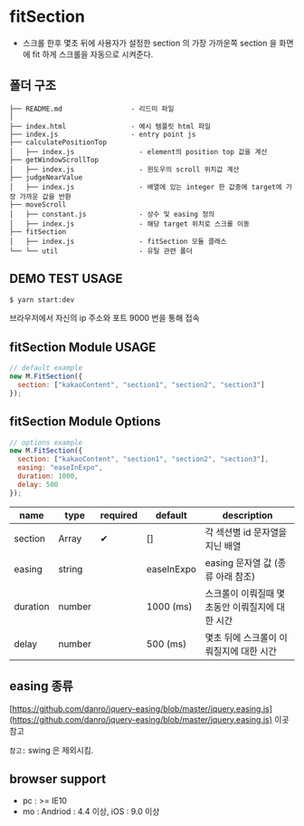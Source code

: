 # fitSection

- 스크롤 한후 몇초 뒤에 사용자가 설정한 section 의 가장 가까운쪽 section 을 화면에 fit 하게 스크롤을 자동으로 시켜준다.

## 폴더 구조

```
├── README.md                 - 리드미 파일
│
├── index.html                - 예시 템플릿 html 파일
├── index.js                  - entry point js
├── calculatePositionTop
│   ├── index.js                - element의 position top 값을 계산
├── getWindowScrollTop
│   ├── index.js                - 윈도우의 scroll 위치값 계산
├── judgeNearValue
│   ├── index.js                - 배열에 있는 integer 한 값중에 target에 가장 가까운 값을 반환
├── moveScroll
│   ├── constant.js             - 상수 및 easing 정의
│   ├── index.js                - 해당 target 위치로 스크롤 이동
├── fitSection
│   ├── index.js                - fitSection 모듈 클래스
└── └── util                    - 유틸 관련 폴더
```

## DEMO TEST USAGE

```sh
$ yarn start:dev
```

브라우저에서 자신의 ip 주소와 포트 9000 번을 통해 접속

## fitSection Module USAGE

```javascript
// default example
new M.FitSection({
  section: ["kakaoContent", "section1", "section2", "section3"]
});
```

## fitSection Module Options

```javascript
// options example
new M.FitSection({
  section: ["kakaoContent", "section1", "section2", "section3"],
  easing: "easeInExpo",
  duration: 1000,
  delay: 500
});
```

| name     | type   | required | default    | description                                     |
| -------- | ------ | -------- | ---------- | ----------------------------------------------- |
| section  | Array  | ✔        | []         | 각 섹션별 id 문자열을 지닌 배열                 |
| easing   | string |          | easeInExpo | easing 문자열 값 (종류 아래 참조)               |
| duration | number |          | 1000 (ms)  | 스크롤이 이뤄질때 몇초동안 이뤄질지에 대한 시간 |
| delay    | number |          | 500 (ms)   | 몇초 뒤에 스크롤이 이뤄질지에 대한 시간         |

## easing 종류

[https://github.com/danro/jquery-easing/blob/master/jquery.easing.js](https://github.com/danro/jquery-easing/blob/master/jquery.easing.js) 이곳 참고

`참고:` swing 은 제외시킴.

## browser support

- pc : >= IE10
- mo : Andriod : 4.4 이상, iOS : 9.0 이상
